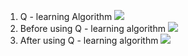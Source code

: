 1. Q - learning Algorithm
![](https://i.imgur.com/H9LnmQU.png)
2. Before using Q - learning algorithm
![](https://i.imgur.com/vfGpdu4.gif)
3. After using Q - learning algorithm
![](https://i.imgur.com/xq79zMR.gif)

